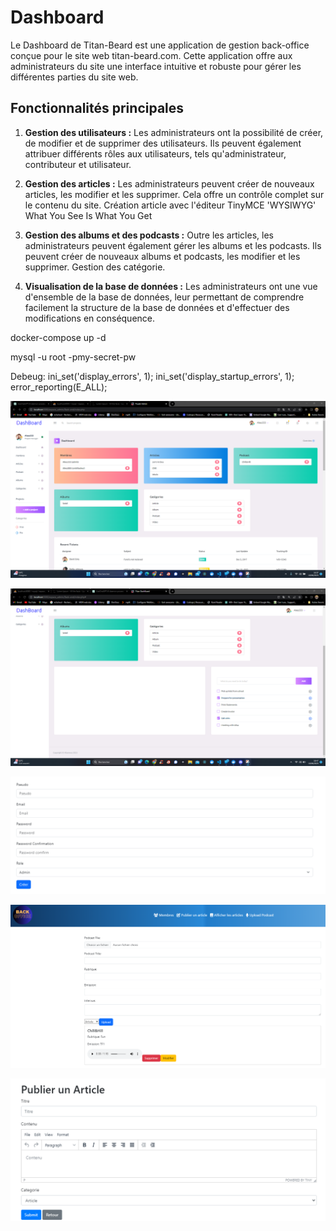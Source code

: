 # Dashboard

Le Dashboard de Titan-Beard est une application de gestion back-office conçue pour le site web titan-beard.com. Cette application offre aux administrateurs du site une interface intuitive et robuste pour gérer les différentes parties du site web.
## Fonctionnalités principales
1. **Gestion des utilisateurs :** Les administrateurs ont la possibilité de créer, de modifier et de supprimer des utilisateurs. Ils peuvent également attribuer différents rôles aux utilisateurs, tels qu'administrateur, contributeur et utilisateur.

2. **Gestion des articles :** Les administrateurs peuvent créer de nouveaux articles, les modifier et les supprimer. Cela offre un contrôle complet sur le contenu du site. Création article avec l'éditeur TinyMCE 'WYSIWYG' What You See Is What You Get

3. **Gestion des albums et des podcasts :** Outre les articles, les administrateurs peuvent également gérer les albums et les podcasts. Ils peuvent créer de nouveaux albums et podcasts, les modifier et les supprimer. Gestion des catégorie.

4. **Visualisation de la base de données :** Les administrateurs ont une vue d'ensemble de la base de données, leur permettant de comprendre facilement la structure de la base de données et d'effectuer des modifications en conséquence.

docker-compose up -d

mysql -u root -pmy-secret-pw

Debeug:
ini_set('display_errors', 1);
ini_set('display_startup_errors', 1);
error_reporting(E_ALL);

![Screenshot du Dashboard](/espace_admin/img_maquette/dashboard.png)

![Screenshot du Dashboard](/espace_admin/img_maquette/dashboard1.png)

![Screenshot du Dashboard](/espace_admin/img_maquette/form.png)

![Screenshot du Dashboard](/espace_admin/img_maquette/podcast.png)

![Screenshot du Dashboard](/espace_admin/img_maquette/tiny.png)